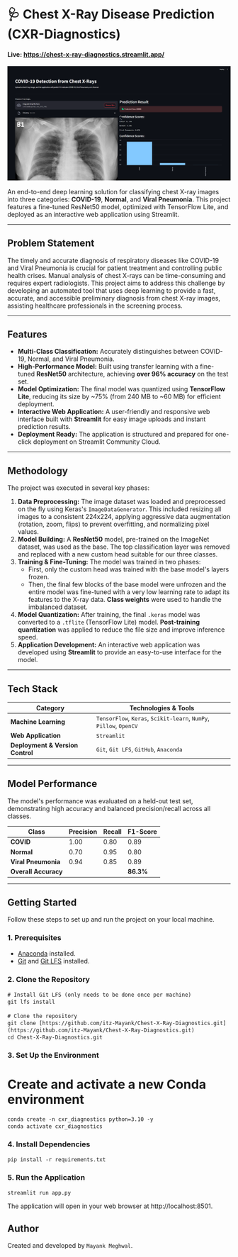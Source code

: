 # 🩺 Chest X-Ray Disease Prediction (CXR-Diagnostics)

#### Live: https://chest-x-ray-diagnostics.streamlit.app/

![Dashboard Image](Image/1.png)

An end-to-end deep learning solution for classifying chest X-ray images into three categories: **COVID-19**, **Normal**, and **Viral Pneumonia**. This project features a fine-tuned ResNet50 model, optimized with TensorFlow Lite, and deployed as an interactive web application using Streamlit.

---

## Problem Statement

The timely and accurate diagnosis of respiratory diseases like COVID-19 and Viral Pneumonia is crucial for patient treatment and controlling public health crises. Manual analysis of chest X-rays can be time-consuming and requires expert radiologists. This project aims to address this challenge by developing an automated tool that uses deep learning to provide a fast, accurate, and accessible preliminary diagnosis from chest X-ray images, assisting healthcare professionals in the screening process.

---

## Features

-   **Multi-Class Classification:** Accurately distinguishes between COVID-19, Normal, and Viral Pneumonia.
-   **High-Performance Model:** Built using transfer learning with a fine-tuned **ResNet50** architecture, achieving **over 96% accuracy** on the test set.
-   **Model Optimization:** The final model was quantized using **TensorFlow Lite**, reducing its size by ~75% (from 240 MB to ~60 MB) for efficient deployment.
-   **Interactive Web Application:** A user-friendly and responsive web interface built with **Streamlit** for easy image uploads and instant prediction results.
-   **Deployment Ready:** The application is structured and prepared for one-click deployment on Streamlit Community Cloud.

---

## Methodology

The project was executed in several key phases:

1.  **Data Preprocessing:** The image dataset was loaded and preprocessed on the fly using Keras's `ImageDataGenerator`. This included resizing all images to a consistent 224x224, applying aggressive data augmentation (rotation, zoom, flips) to prevent overfitting, and normalizing pixel values.
2.  **Model Building:** A **ResNet50** model, pre-trained on the ImageNet dataset, was used as the base. The top classification layer was removed and replaced with a new custom head suitable for our three classes.
3.  **Training & Fine-Tuning:** The model was trained in two phases:
    -   First, only the custom head was trained with the base model's layers frozen.
    -   Then, the final few blocks of the base model were unfrozen and the entire model was fine-tuned with a very low learning rate to adapt its features to the X-ray data. **Class weights** were used to handle the imbalanced dataset.
4.  **Model Quantization:** After training, the final `.keras` model was converted to a `.tflite` (TensorFlow Lite) model. **Post-training quantization** was applied to reduce the file size and improve inference speed.
5.  **Application Development:** An interactive web application was developed using **Streamlit** to provide an easy-to-use interface for the model.

---

## Tech Stack

| Category                     | Technologies & Tools                                                              |
| ---------------------------- | --------------------------------------------------------------------------------- |
| **Machine Learning** | `TensorFlow`, `Keras`, `Scikit-learn`, `NumPy`, `Pillow`, `OpenCV`                  |
| **Web Application** | `Streamlit`                                                                       |
| **Deployment & Version Control** | `Git`, `Git LFS`, `GitHub`, `Anaconda`                                            |

---

## Model Performance

The model's performance was evaluated on a held-out test set, demonstrating high accuracy and balanced precision/recall across all classes.

| Class             | Precision | Recall | F1-Score |
| ----------------- | --------- | ------ | -------- |
| **COVID** | 1.00     | 0.80   | 0.89     |
| **Normal** | 0.70      | 0.95   | 0.80     |
| **Viral Pneumonia** | 0.94      | 0.85   | 0.89     |
| **Overall Accuracy**|           |        | **86.3%**|

---

## Getting Started

Follow these steps to set up and run the project on your local machine.

### 1. Prerequisites
-   [Anaconda](https://www.anaconda.com/products/distribution) installed.
-   [Git](https://git-scm.com/downloads) and [Git LFS](https://git-lfs.github.com/) installed.

### 2. Clone the Repository
```
# Install Git LFS (only needs to be done once per machine)
git lfs install

# Clone the repository
git clone [https://github.com/itz-Mayank/Chest-X-Ray-Diagnostics.git](https://github.com/itz-Mayank/Chest-X-Ray-Diagnostics.git)
cd Chest-X-Ray-Diagnostics.git
```

### 3. Set Up the Environment
# Create and activate a new Conda environment
```
conda create -n cxr_diagnostics python=3.10 -y
conda activate cxr_diagnostics
```

### 4. Install Dependencies
```
pip install -r requirements.txt
```

### 5. Run the Application
```
streamlit run app.py
```
The application will open in your web browser at http://localhost:8501.

## Author
Created and developed by `Mayank Meghwal`.
